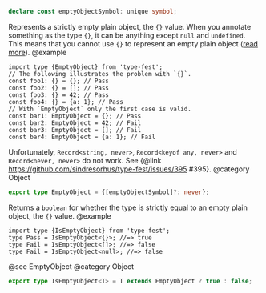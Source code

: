 ``` typescript
declare const emptyObjectSymbol: unique symbol;
```

Represents a strictly empty plain object, the `{}` value.
When you annotate something as the type `{}`, it can be anything except `null` and `undefined`. This means that you cannot use `{}` to represent an empty plain object ([read more](https://stackoverflow.com/questions/47339869/typescript-empty-object-and-any-difference/52193484#52193484)).
@example

    import type {EmptyObject} from 'type-fest';
    // The following illustrates the problem with `{}`.
    const foo1: {} = {}; // Pass
    const foo2: {} = []; // Pass
    const foo3: {} = 42; // Pass
    const foo4: {} = {a: 1}; // Pass
    // With `EmptyObject` only the first case is valid.
    const bar1: EmptyObject = {}; // Pass
    const bar2: EmptyObject = 42; // Fail
    const bar3: EmptyObject = []; // Fail
    const bar4: EmptyObject = {a: 1}; // Fail

Unfortunately, `Record<string, never>`, `Record<keyof any, never>` and `Record<never, never>` do not work. See {@link <https://github.com/sindresorhus/type-fest/issues/395> \#395}.
@category Object

``` typescript
export type EmptyObject = {[emptyObjectSymbol]?: never};
```

Returns a `boolean` for whether the type is strictly equal to an empty plain object, the `{}` value.
@example

    import type {IsEmptyObject} from 'type-fest';
    type Pass = IsEmptyObject<{}>; //=> true
    type Fail = IsEmptyObject<[]>; //=> false
    type Fail = IsEmptyObject<null>; //=> false

@see EmptyObject
@category Object

``` typescript
export type IsEmptyObject<T> = T extends EmptyObject ? true : false;
```